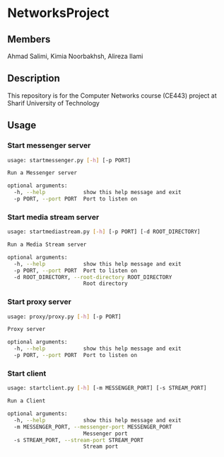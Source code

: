 # NetworksProject

## Members
Ahmad Salimi,
Kimia Noorbakhsh,
Alireza Ilami

## Description
This repository is for the Computer Networks course (CE443) project at Sharif University of Technology


## Usage

### Start messenger server

```bash
usage: startmessenger.py [-h] [-p PORT]

Run a Messenger server

optional arguments:
  -h, --help            show this help message and exit
  -p PORT, --port PORT  Port to listen on
```

### Start media stream server

```bash
usage: startmediastream.py [-h] [-p PORT] [-d ROOT_DIRECTORY]

Run a Media Stream server

optional arguments:
  -h, --help            show this help message and exit
  -p PORT, --port PORT  Port to listen on
  -d ROOT_DIRECTORY, --root-directory ROOT_DIRECTORY
                        Root directory
```

### Start proxy server

```bash
usage: proxy/proxy.py [-h] [-p PORT]

Proxy server

optional arguments:
  -h, --help            show this help message and exit
  -p PORT, --port PORT  Port to listen on
```

### Start client

```bash
usage: startclient.py [-h] [-m MESSENGER_PORT] [-s STREAM_PORT]

Run a Client

optional arguments:
  -h, --help            show this help message and exit
  -m MESSENGER_PORT, --messenger-port MESSENGER_PORT
                        Messenger port
  -s STREAM_PORT, --stream-port STREAM_PORT
                        Stream port
```
